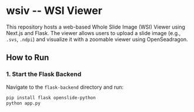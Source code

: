 # wsiv -- WSI Viewer

This repository hosts a web-based Whole Slide Image (WSI) Viewer using Next.js and Flask. The viewer allows users to upload a slide image (e.g., `.svs`, `.ndpi`) and visualize it with a zoomable viewer using OpenSeadragon.

## How to Run

### 1. Start the Flask Backend

Navigate to the `flask-backend` directory and run:

```bash
pip install flask openslide-python
python app.py
